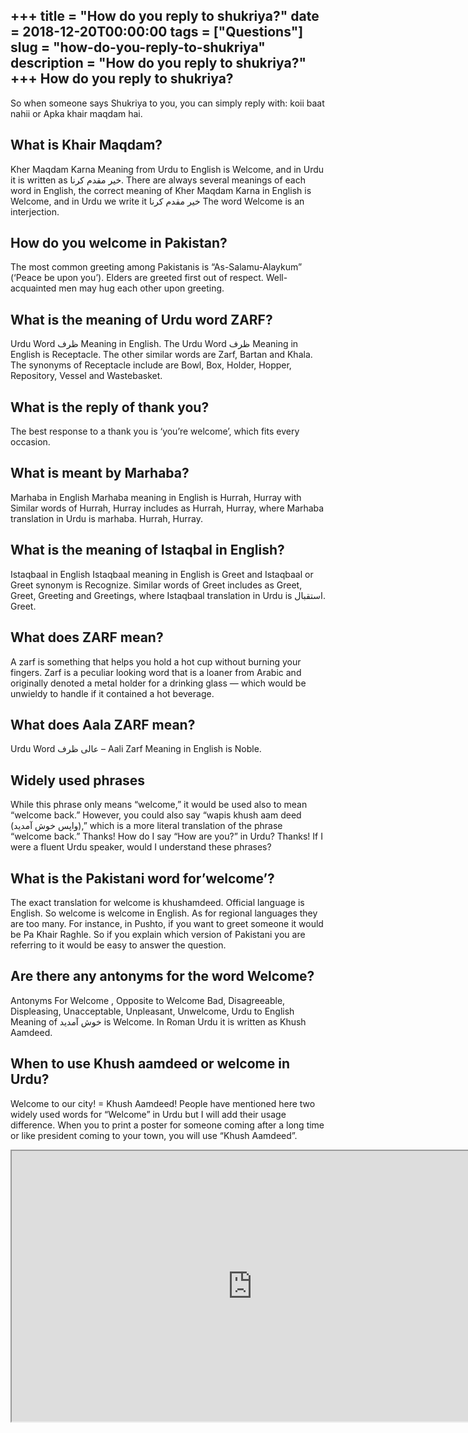 +++
title = "How do you reply to shukriya?"
date = 2018-12-20T00:00:00
tags = ["Questions"]
slug = "how-do-you-reply-to-shukriya"
description = "How do you reply to shukriya?"
+++
How do you reply to shukriya?
-----------------------------

So when someone says Shukriya to you, you can simply reply with: koii baat nahii or Apka khair maqdam hai.

What is Khair Maqdam?
---------------------

Kher Maqdam Karna Meaning from Urdu to English is Welcome, and in Urdu it is written as خیر مقدم کرنا. There are always several meanings of each word in English, the correct meaning of Kher Maqdam Karna in English is Welcome, and in Urdu we write it خیر مقدم کرنا The word Welcome is an interjection.

How do you welcome in Pakistan?
-------------------------------

The most common greeting among Pakistanis is “As-Salamu-Alaykum” (‘Peace be upon you’). Elders are greeted first out of respect. Well-acquainted men may hug each other upon greeting.

What is the meaning of Urdu word ZARF?
--------------------------------------

Urdu Word ظرف Meaning in English. The Urdu Word ظرف Meaning in English is Receptacle. The other similar words are Zarf, Bartan and Khala. The synonyms of Receptacle include are Bowl, Box, Holder, Hopper, Repository, Vessel and Wastebasket.

What is the reply of thank you?
-------------------------------

The best response to a thank you is ‘you’re welcome’, which fits every occasion.

What is meant by Marhaba?
-------------------------

Marhaba in English Marhaba meaning in English is Hurrah, Hurray with Similar words of Hurrah, Hurray includes as Hurrah, Hurray, where Marhaba translation in Urdu is marhaba. Hurrah, Hurray.

What is the meaning of Istaqbal in English?
-------------------------------------------

Istaqbaal in English Istaqbaal meaning in English is Greet and Istaqbaal or Greet synonym is Recognize. Similar words of Greet includes as Greet, Greet, Greeting and Greetings, where Istaqbaal translation in Urdu is استقبال. Greet.

What does ZARF mean?
--------------------

A zarf is something that helps you hold a hot cup without burning your fingers. Zarf is a peculiar looking word that is a loaner from Arabic and originally denoted a metal holder for a drinking glass — which would be unwieldy to handle if it contained a hot beverage.

What does Aala ZARF mean?
-------------------------

Urdu Word عالی ظرف – Aali Zarf Meaning in English is Noble.

Widely used phrases
-------------------

While this phrase only means “welcome,” it would be used also to mean “welcome back.” However, you could also say “wapis khush aam deed (واپس خوش آمدید),” which is a more literal translation of the phrase “welcome back.” Thanks! How do I say “How are you?” in Urdu? Thanks! If I were a fluent Urdu speaker, would I understand these phrases?

What is the Pakistani word for’welcome’?
----------------------------------------

The exact translation for welcome is khushamdeed. Official language is English. So welcome is welcome in English. As for regional languages they are too many. For instance, in Pushto, if you want to greet someone it would be Pa Khair Raghle. So if you explain which version of Pakistani you are referring to it would be easy to answer the question.

Are there any antonyms for the word Welcome?
--------------------------------------------

Antonyms For Welcome , Opposite to Welcome Bad, Disagreeable, Displeasing, Unacceptable, Unpleasant, Unwelcome, Urdu to English Meaning of خوش آمدید is Welcome. In Roman Urdu it is written as Khush Aamdeed.

When to use Khush aamdeed or welcome in Urdu?
---------------------------------------------

Welcome to our city! = Khush Aamdeed! People have mentioned here two widely used words for “Welcome” in Urdu but I will add their usage difference. When you to print a poster for someone coming after a long time or like president coming to your town, you will use “Khush Aamdeed”.

<iframe allow="accelerometer; autoplay; clipboard-write; encrypted-media; gyroscope; picture-in-picture" allowfullscreen="" class="__youtube_prefs__  epyt-is-override  no-lazyload" data-no-lazy="1" data-origheight="433" data-origwidth="770" data-skipgform_ajax_framebjll="" height="433" id="_ytid_99783" loading="lazy" src="https://www.youtube.com/embed/XyyJadtM6ps?enablejsapi=1&autoplay=0&cc_load_policy=0&cc_lang_pref=&iv_load_policy=1&loop=0&modestbranding=0&rel=1&fs=1&playsinline=0&autohide=2&theme=dark&color=red&controls=1&" title="YouTube player" width="770"></iframe>